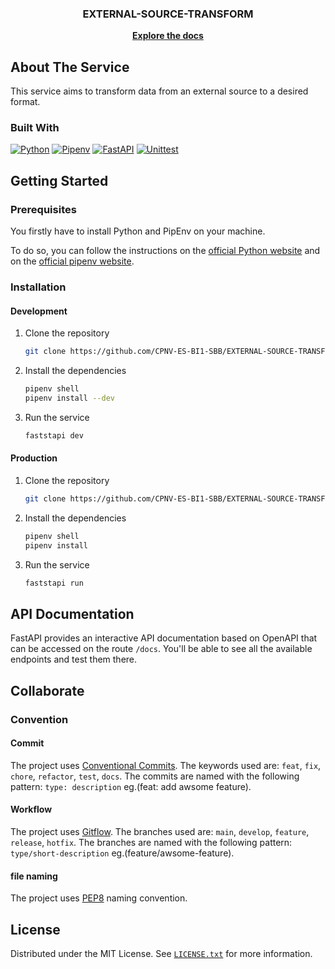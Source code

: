 <h3 align="center">EXTERNAL-SOURCE-TRANSFORM</h3>

  <p align="center">
    <a href="https://github.com/CPNV-ES-BI1-SBB/EXTERNAL-SOURCE-TRANSFORM/wiki"><strong>Explore the docs</strong></a>
    <br />
  </p>
</div>

## About The Service

This service aims to transform data from an external source to a desired format.

### Built With

[![Python][Python]][Python-url]
[![Pipenv][Pipenv]][Pipenv-url]
[![FastAPI][FastAPI]][FastAPI-url]
[![Unittest][Unittest]][Unittest-url]

## Getting Started

### Prerequisites

You firstly have to install Python and PipEnv on your machine.

To do so, you can follow the instructions on the [official Python website][Python-url] and on the [official pipenv website][Pipenv-url].

### Installation

#### Development

1. Clone the repository

    ```sh
    git clone https://github.com/CPNV-ES-BI1-SBB/EXTERNAL-SOURCE-TRANSFORM.git
    ```

2. Install the dependencies

    ```sh
    pipenv shell
    pipenv install --dev
    ```

3. Run the service

    ```sh
    faststapi dev
    ```

#### Production

1. Clone the repository

    ```sh
    git clone https://github.com/CPNV-ES-BI1-SBB/EXTERNAL-SOURCE-TRANSFORM.git
    ```

2. Install the dependencies

    ```sh
    pipenv shell
    pipenv install
    ```

3. Run the service

    ```sh
    faststapi run
    ```

## API Documentation

FastAPI provides an interactive API documentation based on OpenAPI that can be accessed on the route `/docs`.
You'll be able to see all the available endpoints and test them there.

## Collaborate

### Convention

#### Commit

The project uses [Conventional Commits][Commit-url]. The keywords used are: `feat`, `fix`, `chore`, `refactor`, `test`, `docs`. The commits are named with the following pattern: `type: description` eg.(feat: add awsome feature).

#### Workflow

The project uses [Gitflow][GitFlow-url]. The branches used are: `main`, `develop`, `feature`, `release`, `hotfix`. The branches are named with the following pattern: `type/short-description` eg.(feature/awsome-feature).

#### file naming

The project uses [PEP8](https://peps.python.org/pep-0008) naming convention.

## License

Distributed under the MIT License. See [`LICENSE.txt`](https://github.com/CPNV-ES-BI1-SBB/EXTERNAL-SOURCE-TRANSFORM/blob/main/LICENSE.txt) for more information.

[Python]: https://img.shields.io/badge/Python%203.12-000000?style=for-the-badge&logo=python&logoColor=white
[Python-url]: https://www.python.org/
[FastAPI]: https://img.shields.io/badge/FastAPI-000000?style=for-the-badge&logo=fastapi
[FastAPI-url]: https://fastapi.tiangolo.com/
[Unittest]: https://img.shields.io/badge/Unittest-000000?style=for-the-badge&logo=python&logoColor=white
[Unittest-url]: https://docs.python.org/3/library/unittest.html
[Pipenv]: https://img.shields.io/badge/PipEnv%202023.12.1-000000?style=for-the-badge&logo=python&logoColor=white
[Pipenv-url]: https://pipenv.pypa.io/en/latest/
[GitFlow-url]: https://www.atlassian.com/git/tutorials/comparing-workflows/gitflow-workflow
[Commit-url]: https://www.conventionalcommits.org/
